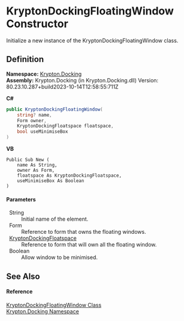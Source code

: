 # KryptonDockingFloatingWindow Constructor


Initialize a new instance of the KryptonDockingFloatingWindow class.



## Definition
**Namespace:** <a href="98399376-cf41-9454-4b4d-4fab2ca20bc7.md">Krypton.Docking</a>  
**Assembly:** Krypton.Docking (in Krypton.Docking.dll) Version: 80.23.10.287+build2023-10-14T12:58:55:711Z

**C#**
``` C#
public KryptonDockingFloatingWindow(
	string? name,
	Form owner,
	KryptonDockingFloatspace floatspace,
	bool useMinimiseBox
)
```
**VB**
``` VB
Public Sub New ( 
	name As String,
	owner As Form,
	floatspace As KryptonDockingFloatspace,
	useMinimiseBox As Boolean
)
```



#### Parameters
<dl><dt>  String</dt><dd>Initial name of the element.</dd><dt>  Form</dt><dd>Reference to form that owns the floating windows.</dd><dt>  <a href="a85b93b1-d0b7-72b5-08f6-2a3a04adeb96.md">KryptonDockingFloatspace</a></dt><dd>Reference to form that will own all the floating window.</dd><dt>  Boolean</dt><dd>Allow window to be minimised.</dd></dl>

## See Also


#### Reference
<a href="965d3277-b00b-7fa7-f356-ce5ced7fc311.md">KryptonDockingFloatingWindow Class</a>  
<a href="98399376-cf41-9454-4b4d-4fab2ca20bc7.md">Krypton.Docking Namespace</a>  
